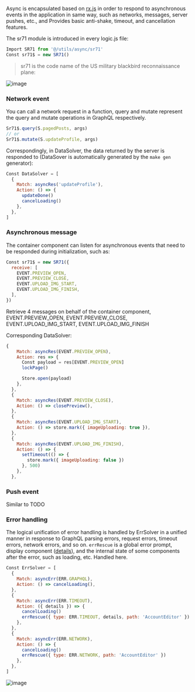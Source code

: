 Async is encapsulated based on [rx.js](https://github.com/reactivex/rxjs) in order to respond to asynchronous events in the application in same way, such as networks, messages, server pushes, etc., and Provides basic anti-shake, timeout, and cancellation features.

The sr71 module is introduced in every logic.js file:

```js
Import SR71 from '@/utils/async/sr71'
Const sr71$ = new SR71()
```

> sr71 is the code name of the US military blackbird reconnaissance plane:

![image](https://user-images.githubusercontent.com/6184465/51725044-34d67380-209b-11e9-87a4-9edeec396958.png)

### Network event

You can call a network request in a function, query and mutate represent the query and mutate operations in GraphQL respectively.

```js
Sr71$.query(S.pagedPosts, args)
// or
Sr71$.mutate(S.updateProfile, args)
```

Correspondingly, in DataSolver, the data returned by the server is responded to (DataSover is automatically generated by the `make gen` generator):

```js
Const DataSolver = [
  {
    Match: asyncRes('updateProfile'),
    Action: () => {
      updateDone()
      cancelLoading()
    },
  },
]
```

### Asynchronous message

The container component can listen for asynchronous events that need to be responded during initialization, such as:

```js
Const sr71$ = new SR71({
  receive: [
    EVENT.PREVIEW_OPEN,
    EVENT.PREVIEW_CLOSE,
    EVENT.UPLOAD_IMG_START,
    EVENT.UPLOAD_IMG_FINISH,
  ],
})
```

Retrieve 4 messages on behalf of the container component, EVENT.PREVIEW_OPEN, EVENT.PREVIEW_CLOSE, EVENT.UPLOAD_IMG_START, EVENT.UPLOAD_IMG_FINISH

Corresponding DataSolver:

```js
{
    Match: asyncRes(EVENT.PREVIEW_OPEN),
    Action: res => {
      Const payload = res[EVENT.PREVIEW_OPEN]
      lockPage()

      Store.open(payload)
    },
  },
  {
    Match: asyncRes(EVENT.PREVIEW_CLOSE),
    Action: () => closePreview(),
  },
  {
    Match: asyncRes(EVENT.UPLOAD_IMG_START),
    Action: () => store.mark({ imageUploading: true }),
  },
  {
    Match: asyncRes(EVENT.UPLOAD_IMG_FINISH),
    Action: () => {
      setTimeout(() => {
        store.mark({ imageUploading: false })
      }, 500)
    },
  },
```

### Push event

Similar to TODO

### Error handling

The logical unification of error handling is handled by ErrSolver in a unified manner in response to GraphQL parsing errors, request errors, timeout errors, network errors, and so on. `errRescue` is a global error prompt, display component ([details](https://github.com/coderplanets/coderplanets_web/issues/340)), and the internal state of some components after the error, such as loading, etc. Handled here.

```js
Const ErrSolver = [
  {
    Match: asyncErr(ERR.GRAPHQL),
    Action: () => cancelLoading(),
  },
  {
    Match: asyncErr(ERR.TIMEOUT),
    Action: ({ details }) => {
      cancelLoading()
      errRescue({ type: ERR.TIMEOUT, details, path: 'AccountEditor' })
    },
  },
  {
    Match: asyncErr(ERR.NETWORK),
    Action: () => {
      cancelLoading()
      errRescue({ type: ERR.NETWORK, path: 'AccountEditor' })
    },
  },
]
```

![image](https://user-images.githubusercontent.com/6184465/51435747-e5b6ca00-1cb9-11e9-8da7-19e027675dd5.png)
